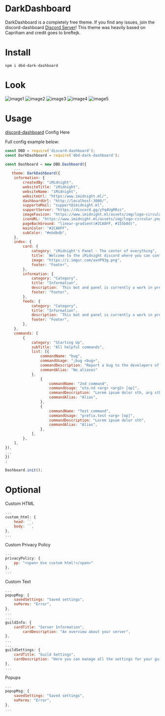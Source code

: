 # DarkDashboard

DarkDashboard is a completely free theme. If you find any issues, join the
discord-dashboard [Discord Server](https://discord.gg/CHbfcSbEgd)!
This theme was heavily based on Capriham and credit goes to breftejk.

# Install

```
npm i dbd-dark-dashboard
```

# Look

![image1](https://i.imgur.com/33sk9Gi.png)
![image2](https://imgur.com/2Lu0dtH.png)
![image3](https://imgur.com/cryZKZh.png)
![image4](https://i.imgur.com/BSYQiXW.png)
![image5](https://i.imgur.com/cZmoHl9.png)

# Usage

[discord-dashboard](https://github.com/breftejk/Discord.js-Web-Dashboard) Config Here

Full config example below:

```js
const DBD = require('discord-dashboard');
const DarkDashboard = require('dbd-dark-dashboard');

const Dashboard = new DBD.Dashboard({
    ...
   theme: DarkDashboard({
    information: {
        createdBy: "iMidnight",
        websiteTitle: "iMidnight",
        websiteName: "iMidnight",
        websiteUrl: "https:/www.imidnight.ml/",
        dashboardUrl: "http://localhost:3000/",
        supporteMail: "support@imidnight.ml",
        supportServer: "https://discord.gg/yYq4UgRRzz",
        imageFavicon: "https://www.imidnight.ml/assets/img/logo-circular.png",
        iconURL: "https://www.imidnight.ml/assets/img/logo-circular.png",
        pageBackGround: "linear-gradient(#2CA8FF, #155b8d)",
        mainColor: "#2CA8FF",
        subColor: "#ebdbdb",
    },
    index: {
        card: {
            category: "iMidnight's Panel - The center of everything",
            title: `Welcome to the iMidnight discord where you can control the core features to the bot.`,
            image: "https://i.imgur.com/axnP93g.png",
            footer: "Footer",
        },
        information: {
            category: "Category",
            title: "Information",
            description: `This bot and panel is currently a work in progress so contact me if you find any issues on discord.`,
            footer: "Footer",
        },
        feeds: {
            category: "Category",
            title: "Information",
            description: `This bot and panel is currently a work in progress so contact me if you find any issues on discord.`,
            footer: "Footer",
        },
    },
    commands: [
        {
            category: "Starting Up",
            subTitle: "All helpful commands",
            list: [{
                commandName: "bug",
                commandUsage: ";bug <bug>",
                commandDescription: "Report a bug to the developers of Wooar.",
                commandAlias: "No aliases"
            },
                {
                    commandName: "2nd command",
                    commandUsage: "oto.nd <arg> <arg2> [op]",
                    commandDescription: "Lorem ipsum dolor sth, arg sth arg2 stuff",
                    commandAlias: "Alias",
                },
                {
                    commandName: "Test command",
                    commandUsage: "prefix.test <arg> [op]",
                    commandDescription: "Lorem ipsum dolor sth",
                    commandAlias: "Alias",
                },
            ],
        },
    ],
}),
...
})
;

Dashboard.init();
```

# Optional

Custom HTML

```js
...
custom_html: {
    head: ``, 
    body: ``,
},
...
```

Custom Privacy Policy

```js
...
privacyPolicy: {
    pp: "<span> Use custom html!</span>"
},
...
```

Custom Text

```js
...
popupMsg: {
    savedSettings: "Saved settings", 
    noPerms: "Error",
},
...
...
guildInfo: {
    cardTitle: "Server Information",
        cardDescription: "An overview about your server",
},
...
...
guildSettings: {
    cardTitle: "Guild Settings",
    cardDescription: "Here you can manage all the settings for your guild:",
},
...
```

Popups

```js
...
popupMsg: {
    savedSettings: "Saved settings",
    noPerms: "Error",
},
...
```